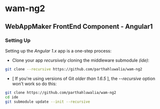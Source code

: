 # wam-ng2
## WebAppMaker FrontEnd Component - Angular1

### Setting Up

Setting up the *Angular 1.x* app is a one-step process:

* Clone your app _recursively_ cloning the middleware submodule *_(ide)_*:
```bash
git clone --recursive https://github.com/parthahluwalia/wam-ng2
```
* [ If you're using versions of Git *older than 1.6.5* ], the _--recursive_ option won't work so do this:
```bash
git clone https://github.com/parthahluwalia/wam-ng2
cd ide
git submodule update --init --recursive
```
